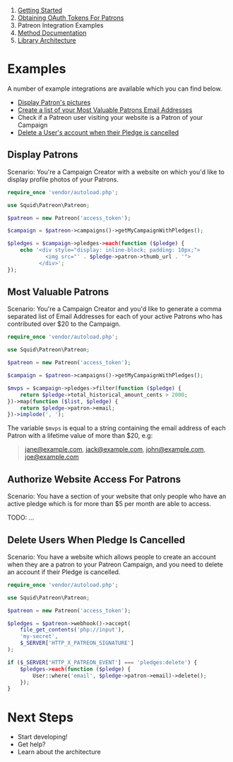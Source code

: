 1. [Getting Started](01-getting-started.md)
2. [Obtaining OAuth Tokens For Patrons](02-oauth.md)
3. Patreon Integration Examples
4. [Method Documentation](04-documentation.md)
5. [Library Architecture](05-architecture.md)

# Examples

A number of example integrations are available which you can find below.

- [Display Patron's pictures](#display-patrons)
- [Create a list of your Most Valuable Patrons Email Addresses](#most-valuable-patrons)
- Check if a Patreon user visiting your website is a Patron of your Campaign
- [Delete a User's account when their Pledge is cancelled](#delete-users-when-pledge-is-cancelled)

## Display Patrons

Scenario: You're a Campaign Creator with a website on which you'd like to
display profile photos of your Patrons.

```php
require_once 'vendor/autoload.php';

use Squid\Patreon\Patreon;

$patreon = new Patreon('access_token');

$campaign = $patreon->campaigns()->getMyCampaignWithPledges();

$pledges = $campaign->pledges->each(function ($pledge) {
    echo '<div style="display: inline-block; padding: 10px;">
            <img src="' . $pledge->patron->thumb_url . '">
          </div>';
});
```

## Most Valuable Patrons

Scenario: You're a Campaign Creator and you'd like to generate a comma separated
list of Email Addresses for each of your active Patrons who has contributed over
$20 to the Campaign.

```php
require_once 'vendor/autoload.php';

use Squid\Patreon\Patreon;

$patreon = new Patreon('access_token');

$campaign = $patreon->campaigns()->getMyCampaignWithPledges();

$mvps = $campaign->pledges->filter(function ($pledge) {
    return $pledge->total_historical_amount_cents > 2000;
})->map(function ($list, $pledge) {
    return $pledge->patron->email;
})->implode(', ');
```

The variable `$mvps` is equal to a string containing the email address of
each Patron with a lifetime value of more than $20, e.g:

> jane@example.com, jack@example.com, john@example.com, joe@example.com

## Authorize Website Access For Patrons

Scenario: You have a section of your website that only people who have an active
pledge which is for more than $5 per month are able to access.

TODO: ...

## Delete Users When Pledge Is Cancelled

Scenario: You have a website which allows people to create an account when they
are a patron to your Patreon Campaign, and you need to delete an account if
their Pledge is cancelled.

```php
require_once 'vendor/autoload.php';

use Squid\Patreon\Patreon;

$patreon = new Patreon('access_token');

$pledges = $patreon->webhook()->accept(
    file_get_contents('php://input'),
    'my-secret',
    $_SERVER['HTTP_X_PATREON_SIGNATURE']
);

if ($_SERVER['HTTP_X_PATREON_EVENT'] === 'pledges:delete') {
    $pledges->each(function ($pledge) {
        User::where('email', $pledge->patron->email)->delete();
    });
}
```

# Next Steps

* Start developing!
* Get help?
* Learn about the architecture
